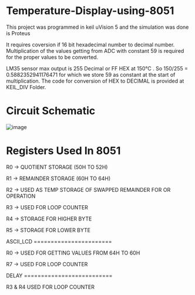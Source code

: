 # Temperature-Display-using-8051
 This project was programmed in keil uVision 5 and the simulation was done is Proteus

 It requires coversion if 16 bit hexadecimal number to decimal number. Multiplication of the values getting from ADC with constant 59 is required for the proper values to be converted.

 LM35 sensor max output is 255 Decimal or FF HEX at 150°C . So 150/255 = 0.5882352941176471 for which we store 59 as constant at the start of multiplication.
 The code for conversion of HEX to DECIMAL is provided at KEIL_DIV Folder.


# Circuit Schematic

 ![image](https://github.com/user-attachments/assets/8714311c-b4a4-4a83-b304-25cd86ac6d96)


# Registers Used In 8051

R0 -> QUOTIENT STORAGE (50H TO 52H)

R1 -> REMAINDER STORAGE (60H TO 64H)

R2 -> USED AS TEMP STORAGE OF SWAPPED REMAINDER FOR OR OPERATION

R3 -> USED FOR LOOP COUNTER

R4 -> STORAGE FOR HIGHER BYTE

R5 -> STORAGE FOR LOWER BYTE


ASCII_LCD =======================

R0 -> USED FOR GETTING VALUES FROM 64H TO 60H 

R7 -> USED FOR LOOP COUNTER


DELAY ==========================

R3 & R4 USED FOR LOOP COUNTER 

